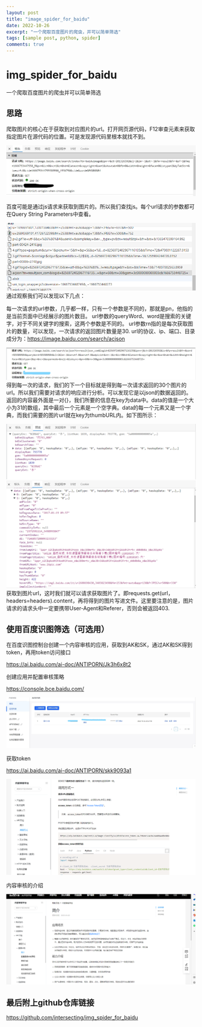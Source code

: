 ```yaml
---
layout: post
title: "image_spider_for_baidu"
date: 2022-10-26
excerpt: "一个爬取百度图片的爬虫，并可以简单筛选"
tags: [sample post, python, spider]
comments: true
---
```


# img_spider_for_baidu
 一个爬取百度图片的爬虫并可以简单筛选

## 思路

爬取图片的核心在于获取到对应图片的url。打开网页源代码，F12审查元素来获取指定图片在源代码的位置。可是发现源代码里根本就找不到。

![我是图片](../assets/img/image/Inked1.png)

百度可能是通过js请求来获取到图片的。所以我们查找js。每个url请求的参数都可在Query String Parameters中查看。

![图片](../assets/img/image/2.png)
通过观察我们可以发现以下几点：

每一次请求的url参数，几乎都一样，只有一个参数是不同的，那就是pn，他指的是当前页面中已经展示的图片数目。
url参数的queryWord、word是搜索的关键字，对于不同关键字的搜索，这两个参数是不同的。
url参数rn指的是每次获取图片的数量，可以发现，一次请求的返回图片数量是30.
url的协议、ip、端口、目录成分为：https://image.baidu.com/search/acjson

![图片](../assets/img/image/Inked3.png)
得到每一次的请求，我们的下一个目标就是得到每一次请求返回的30个图片的url。所以我们需要对请求的响应进行分析。可以发现它是以json的数据返回的。返回的内容最外面是一对{}，我们所要的信息在key为data中。data的值是一个大小为31的数组，其中最后一个元素是一个空字典。data的每一个元素又是一个字典，而我们需要的图片url就在key为thumbURL内。如下图所示：

![图片](../assets/img/image/4.png)
![图片](../assets/img/image/5.png)
获取到图片url，这时我们就可以请求获取图片了。即requests.get(url，headers=headers).content，再将得到的图片写进文件。这里要注意的是，图片请求的请求头中一定要携带User-Agent和Referer，否则会被返回403.

## 使用百度识图筛选（可选用）

在百度识图控制台创建一个内容审核的应用，获取到AK和SK，通过AK和SK得到token，再用token访问接口

<https://ai.baidu.com/ai-doc/ANTIPORN/Jk3h6x8t2>

创建应用并配置审核策略

<https://console.bce.baidu.com/>

![图片](../assets/img/image/Inkedbaidu3.png)

获取token

<https://ai.baidu.com/ai-doc/ANTIPORN/skk9093a1>

![图片](../assets/img/image/baidu1.png)

内容审核的介绍

![图片](../assets/img/image/baidu2.png)


## 最后附上github仓库链接

<https://github.com/intersecting/img_spider_for_baidu>